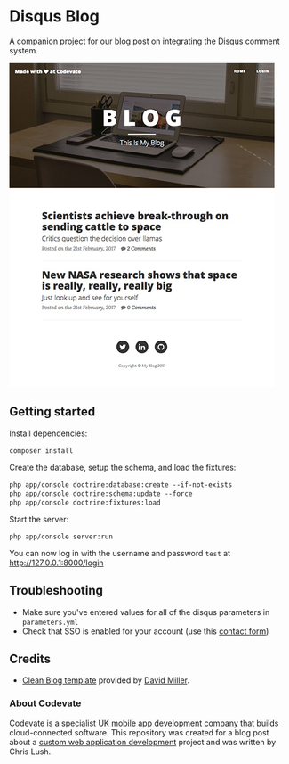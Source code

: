 # Disqus Blog

A companion project for our blog post on integrating the [Disqus](https://disqus.com/) comment system.

![Example Screenshot](/web/img/post-sample-image.jpg?raw=true "Example Screenshot")

## Getting started

Install dependencies:

```
composer install
```

Create the database, setup the schema, and load the fixtures:

```
php app/console doctrine:database:create --if-not-exists
php app/console doctrine:schema:update --force
php app/console doctrine:fixtures:load
```

Start the server:

```
php app/console server:run
```

You can now log in with the username and password `test` at http://127.0.0.1:8000/login

## Troubleshooting

* Make sure you've entered values for all of the disqus parameters in `parameters.yml`
* Check that SSO is enabled for your account (use this [contact form](https://disqus.com/support/?article=Integrating%20Single%20Sign-On))

## Credits

- [Clean Blog template](https://startbootstrap.com/template-overviews/clean-blog/) provided by [David Miller](http://davidmiller.io/).

### About Codevate
Codevate is a specialist [UK mobile app development company](https://www.codevate.com/) that builds cloud-connected software. This repository was created for a blog post about a [custom web application development](https://www.codevate.com/services/web-development) project and was written by Chris Lush.
